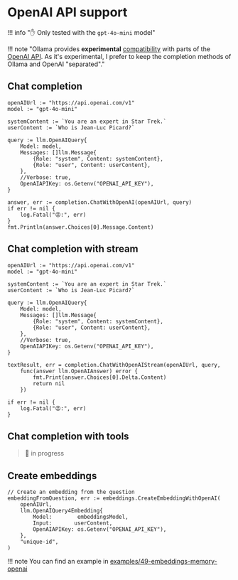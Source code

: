 <!-- TOPIC:
Experimental OpenAI API support
-->
# OpenAI API support

!!! info "✋ Only tested with the `gpt-4o-mini` model"


!!! note "Ollama provides **experimental** [compatibility](https://github.com/ollama/ollama/blob/main/docs/openai.md ) with parts of the [OpenAI API](https://platform.openai.com/docs/api-reference). As it's experimental, I prefer to keep the completion methods of Ollama and OpenAI "separated"."


## Chat completion

```golang
openAIUrl := "https://api.openai.com/v1"
model := "gpt-4o-mini"

systemContent := `You are an expert in Star Trek.`
userContent := `Who is Jean-Luc Picard?`

query := llm.OpenAIQuery{
	Model: model,
	Messages: []llm.Message{
		{Role: "system", Content: systemContent},
		{Role: "user", Content: userContent},
	},
	//Verbose: true,
	OpenAIAPIKey: os.Getenv("OPENAI_API_KEY"),
}

answer, err := completion.ChatWithOpenAI(openAIUrl, query)
if err != nil {
	log.Fatal("😡:", err)
}
fmt.Println(answer.Choices[0].Message.Content)
```

## Chat completion with stream

```golang
openAIUrl := "https://api.openai.com/v1"
model := "gpt-4o-mini"

systemContent := `You are an expert in Star Trek.`
userContent := `Who is Jean-Luc Picard?`

query := llm.OpenAIQuery{
	Model: model,
	Messages: []llm.Message{
		{Role: "system", Content: systemContent},
		{Role: "user", Content: userContent},
	},
	//Verbose: true,
	OpenAIAPIKey: os.Getenv("OPENAI_API_KEY"),
}

textResult, err = completion.ChatWithOpenAIStream(openAIUrl, query,
	func(answer llm.OpenAIAnswer) error {
		fmt.Print(answer.Choices[0].Delta.Content)
		return nil
	})

if err != nil {
	log.Fatal("😡:", err)
}
```

## Chat completion with tools
> 🚧 in progress


## Create embeddings

```golang
// Create an embedding from the question
embeddingFromQuestion, err := embeddings.CreateEmbeddingWithOpenAI(
	openAIUrl,
	llm.OpenAIQuery4Embedding{
		Model:        embeddingsModel,
		Input:       userContent,
		OpenAIAPIKey: os.Getenv("OPENAI_API_KEY"),
	},
	"unique-id",
)
```

!!! note
	You can find an example in [examples/49-embeddings-memory-openai](https://github.com/parakeet-nest/parakeet/tree/main/examples/49-embeddings-memory-openai)


